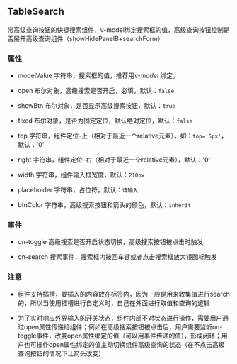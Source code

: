 ## TableSearch

带高级查询按钮的快捷搜索组件，v-model绑定搜索框的值，高级查询按钮控制是否展开高级查询组件（showHidePanelB+searchForm）

### 属性

- modelValue 字符串，搜索框的值，推荐用*v-model* 绑定。

- open 布尔对象，高级搜索是否开启，必填，默认：`false`

- showBtn 布尔对象，是否显示高级搜索按钮，默认：`true`

- fixed 布尔对象，是否为固定定位，默认绝对定位，默认：`false`

- top 字符串，组件定位-上（相对于最近一个relative元素），如：`top='5px'`，默认：'0'

- right 字符串，组件定位-右（相对于最近一个relative元素），默认：'0'

- width 字符串，组件输入框宽度，默认：`210px`

- placeholder 字符串，占位符，默认：`请输入`

- btnColor 字符串，高级搜索按钮和箭头的颜色，默认：`inherit`

### 事件

- on-toggle 高级搜索是否开启状态切换，高级搜索按钮被点击时触发

- on-search 搜索事件，搜索框内按回车键或者点击搜索框放大镜图标触发

### 注意

- 组件支持插槽，要插入的内容放在标签内，因为一般是用来收集值进行search的，所以当使用插槽进行自定义时，自己在外面进行取值和查询的逻辑

- 为了实时响应外界输入的开关状态，组件内部不对状态进行操作，需要用户通过open属性传递给组件；例如在高级搜索按钮被点击后，用户需要监听on-toggle事件，改变open属性绑定的值（可以用事件传递的值），形成闭环；用户也可操作open属性绑定的值主动切换组件高级查询的状态（在不点击高级查询按钮的情况下让箭头改变）
